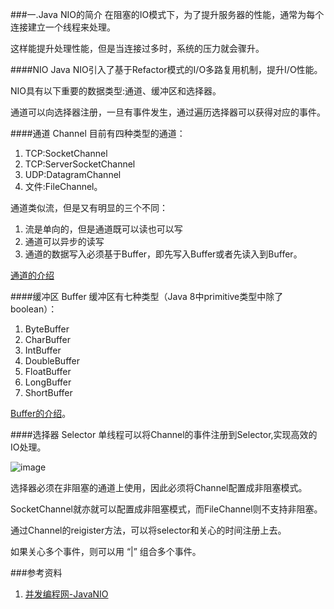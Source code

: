 ###一.Java NIO的简介
在阻塞的IO模式下，为了提升服务器的性能，通常为每个连接建立一个线程来处理。

这样能提升处理性能，但是当连接过多时，系统的压力就会骤升。

####NIO
Java NIO引入了基于Refactor模式的I/O多路复用机制，提升I/O性能。

NIO具有以下重要的数据类型:通道、缓冲区和选择器。

通道可以向选择器注册，一旦有事件发生，通过遍历选择器可以获得对应的事件。

####通道 Channel
目前有四种类型的通道：

1.	TCP:SocketChannel
2.	TCP:ServerSocketChannel
3.	UDP:DatagramChannel
4.	文件:FileChannel。

通道类似流，但是又有明显的三个不同：

1.	流是单向的，但是通道既可以读也可以写
2.	通道可以异步的读写
3.	通道的数据写入必须基于Buffer，即先写入Buffer或者先读入到Buffer。

[通道的介绍](http://www.hiyangqi.com/java%20nio/java-nio-channel.html)

####缓冲区 Buffer
缓冲区有七种类型（Java 8中primitive类型中除了boolean）：

1.	ByteBuffer
2.	CharBuffer
3.	IntBuffer
4.	DoubleBuffer
5.	FloatBuffer
6.	LongBuffer
7.	ShortBuffer

[Buffer的介绍](http://www.hiyangqi.com/java%20nio/java-nio-buffer.html)。


####选择器 Selector
单线程可以将Channel的事件注册到Selector,实现高效的IO处理。

![image](http://ifeve.com/wp-content/uploads/2013/06/overview-selectors.png)


选择器必须在非阻塞的通道上使用，因此必须将Channel配置成非阻塞模式。

SocketChannel就亦就可以配置成非阻塞模式，而FileChannel则不支持非阻塞。

通过Channel的reigister方法，可以将selector和关心的时间注册上去。

如果关心多个事件，则可以用 “|” 组合多个事件。 

###参考资料
1.	[并发编程网-JavaNIO](http://ifeve.com/overview/)